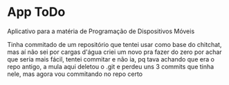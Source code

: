 # App ToDo

Aplicativo para a matéria de Programação de Dispositivos Móveis




Tinha commitado de um repositório que tentei usar como base do chitchat, 
mas aí não sei por cargas d'água criei um novo pra fazer do zero por achar que seria mais fácil,
tentei commitar e não ia, pq tava achando que era o repo antigo, a mula aqui deletou o .git e
perdeu uns 3 commits que tinha nele, mas agora vou commitando no repo certo
